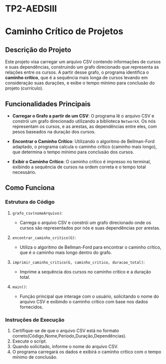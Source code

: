 # TP2-AEDSIII

# Caminho Crítico de Projetos

## Descrição do Projeto

Este projeto visa carregar um arquivo CSV contendo informações de cursos e suas dependências, construindo um grafo direcionado que representa as relações entre os cursos. A partir desse grafo, o programa identifica o **caminho crítico**, que é a sequência mais longa de cursos levando em consideração suas durações, e exibe o tempo mínimo para conclusão do projeto (currículo).

## Funcionalidades Principais

- **Carregar o Grafo a partir de um CSV**: O programa lê o arquivo CSV e constrói um grafo direcionado utilizando a biblioteca `NetworkX`. Os nós representam os cursos, e as arestas, as dependências entre eles, com pesos baseados na duração dos cursos.

- **Encontrar o Caminho Crítico**: Utilizando o algoritmo de Bellman-Ford adaptado, o programa calcula o caminho crítico (caminho mais longo), que determina o tempo mínimo para conclusão dos cursos.

- **Exibir o Caminho Crítico**: O caminho crítico é impresso no terminal, exibindo a sequência de cursos na ordem correta e o tempo total necessário.

## Como Funciona

### Estrutura do Código

1. `grafo_csv(nomeArquivo)`: 
   - Carrega o arquivo CSV e constrói um grafo direcionado onde os cursos são representados por nós e suas dependências por arestas.
   
2. `encontrar_caminho_critico(G)`: 
   - Utiliza o algoritmo de Bellman-Ford para encontrar o caminho crítico, que é o caminho mais longo dentro do grafo.
   
3. `imprimir_caminho_critico(G, caminho_critico, duracao_total)`:
   - Imprime a sequência dos cursos no caminho crítico e a duração total.

4. `main()`:
   - Função principal que interage com o usuário, solicitando o nome do arquivo CSV e exibindo o caminho crítico com base nos dados fornecidos.

### Instruções de Execução

1. Certifique-se de que o arquivo CSV está no formato correto(Código,Nome,Período,Duração,Dependências).
2. Execute o script.
3. Quando solicitado, informe o nome do arquivo CSV.
4. O programa carregará os dados e exibirá o caminho crítico com o tempo mínimo de conclusão.
